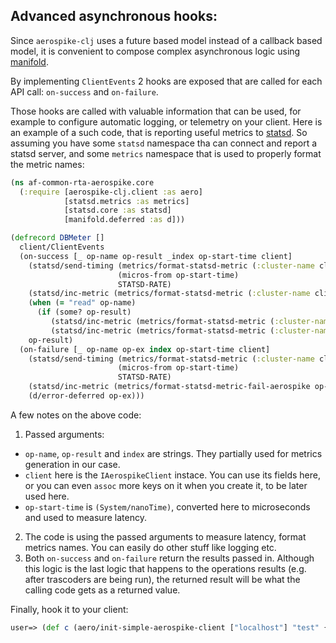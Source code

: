 ## Advanced asynchronous hooks:
Since `aerospike-clj` uses a future based model instead of a callback based model, it is convenient to compose complex asynchronous logic using [manifold](https://github.com/ztellman/manifold).

By implementing `ClientEvents` 2 hooks are exposed that are called for each API call: `on-success` and `on-failure`.

Those hooks are called with valuable information that can be used, for example to configure automatic logging, or telemetry on your client. Here is an example of a such code, that is reporting useful metrics to [statsd](https://github.com/etsy/statsd). So assuming you have some `statsd` namespace tha can connect and report a statsd server, and some `metrics` namespace that is used to properly format the metric names:
```clojure
(ns af-common-rta-aerospike.core
  (:require [aerospike-clj.client :as aero]
            [statsd.metrics :as metrics]
            [statsd.core :as statsd]
            [manifold.deferred :as d]))

(defrecord DBMeter []
  client/ClientEvents
  (on-success [_ op-name op-result _index op-start-time client]
    (statsd/send-timing (metrics/format-statsd-metric (:cluster-name client) op-name "latency")
                        (micros-from op-start-time)
                        STATSD-RATE)
    (statsd/inc-metric (metrics/format-statsd-metric (:cluster-name client) op-name "success"))
    (when (= "read" op-name)
      (if (some? op-result)
         (statsd/inc-metric (metrics/format-statsd-metric (:cluster-name client) "read" "hit"))
         (statsd/inc-metric (metrics/format-statsd-metric (:cluster-name client) "read" "miss"))))
    op-result)
  (on-failure [_ op-name op-ex index op-start-time client]
    (statsd/send-timing (metrics/format-statsd-metric (:cluster-name client) op-name "latency")
                        (micros-from op-start-time)
                        STATSD-RATE)
    (statsd/inc-metric (metrics/format-statsd-metric-fail-aerospike op-ex (:cluster-name client) op-name))
    (d/error-deferred op-ex)))
```

A few notes on the above code:

1. Passed arguments:
  * `op-name`, `op-result` and `index` are strings. They partially used for metrics generation in our case.
  * `client` here is the `IAerospikeClient` instace. You can use its fields here, or you can even `assoc` more keys on it when you create it, to be later used here.
  * `op-start-time` is `(System/nanoTime)`, converted here to microseconds and used to measure latency.
2. The code is using the passed arguments to measure latency, format metrics names. You can easily do other stuff like logging etc.
3. Both `on-success` and `on-failure` return the results passed in. Although this logic is the last logic that happens to the operations results (e.g. after trascoders are being run), the returned result will be what the calling code gets as a returned value.

Finally, hook it to your client:
```clojure
user=> (def c (aero/init-simple-aerospike-client ["localhost"] "test" {:client-events (->DBMeter)}))
```
